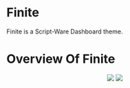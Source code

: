 # Finite
Finite is a Script-Ware Dashboard theme.

# Overview Of Finite

<p align="center">
   <img src="https://media.discordapp.net/attachments/926554210403745903/1061145309750759525/image.png?width=889&height=427"/>
   <img src="https://media.discordapp.net/attachments/926554210403745903/1061145310115680267/image.png?width=721&height=427"/>
</p>
